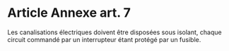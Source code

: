 # Article Annexe art. 7

Les canalisations électriques doivent être disposées sous isolant, chaque circuit commandé par un interrupteur étant protégé par un fusible.
